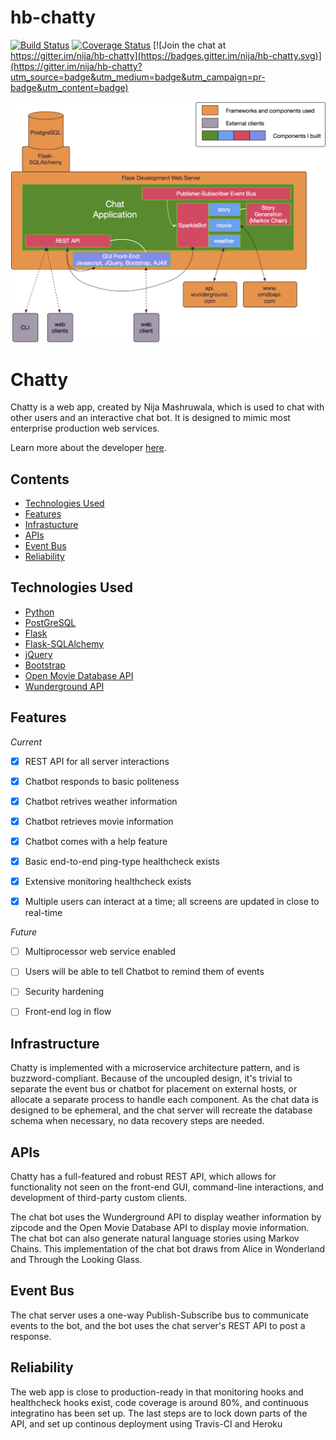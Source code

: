 # hb-chatty
[![Build Status](https://travis-ci.org/nija/hb-chatty.svg?branch=master)](https://travis-ci.org/nija/hb-chatty)
[![Coverage Status](https://coveralls.io/repos/github/nija/hb-chatty/badge.svg?branch=master)](https://coveralls.io/github/nija/hb-chatty?branch=master)
[![Join the chat at https://gitter.im/nija/hb-chatty](https://badges.gitter.im/nija/hb-chatty.svg)](https://gitter.im/nija/hb-chatty?utm_source=badge&utm_medium=badge&utm_campaign=pr-badge&utm_content=badge)


![Chat Infra Diagram](./static/img/Chat_Infra_Transp.png "Infrastructure Diagram")

# Chatty

Chatty is a web app, created by Nija Mashruwala, which is used to chat with other users and an interactive chat bot. It is designed to mimic most enterprise production web services.

Learn more about the developer [here](https://www.linkedin.com/in/nmashruwala).

## Contents
- [Technologies Used](#technologiesused)
- [Features](#features)
- [Infrastucture](#infrastructure)
- [APIs](#apis)
- [Event Bus](#eventbus)
- [Reliability](#rely)

## <a name="technologiesused"></a>Technologies Used
- [Python](https://www.python.org/)
- [PostGreSQL](https://www.postgresql.org/)
- [Flask](http://flask.pocoo.org/)
- [Flask-SQLAlchemy](http://flask.pocoo.org/)
- [jQuery](https://jquery.com/)
- [Bootstrap](http://getbootstrap.com/)
- [Open Movie Database API](http://www.omdbapi.com/)
- [Wunderground API](https://www.wunderground.com/weather/api/)


## <a name="features"></a>Features

*Current*

- [X] REST API for all server interactions
- [X] Chatbot responds to basic politeness
- [X] Chatbot retrives weather information
- [X] Chatbot retrieves movie information
- [X] Chatbot comes with a help feature
- [X] Basic end-to-end ping-type healthcheck exists
- [X] Extensive monitoring healthcheck exists
- [X] Multiple users can interact at a time; all screens are updated in close to real-time


*Future*

- [ ] Multiprocessor web service enabled
- [ ] Users will be able to tell Chatbot to remind them of events
- [ ] Security hardening
- [ ] Front-end log in flow


## <a name="infrastructure"></a>Infrastructure
Chatty is implemented with a microservice architecture pattern, and is buzzword-compliant. Because of the uncoupled design, it's trivial to separate the event bus or chatbot for placement on external hosts, or allocate a separate process to handle each component. As the chat data is designed to be ephemeral, and the chat server will recreate the database schema when necessary, no data recovery steps are needed.

## <a name="apis"></a>APIs
Chatty has a full-featured and robust REST API, which allows for functionality not seen on the front-end GUI, command-line interactions, and development of third-party custom clients. 

The chat bot uses the Wunderground API to display weather information by zipcode and the Open Movie Database API to display movie information. The chat bot can also generate natural language stories using Markov Chains. This implementation of the chat bot draws from Alice in Wonderland and Through the Looking Glass.

## <a name="eventbus"></a>Event Bus
The chat server uses a one-way Publish-Subscribe bus to communicate events to the bot, and the bot uses the chat server's REST API to post a response. 

## <a name="rely"></a>Reliability
The web app is close to production-ready in that monitoring hooks and healthcheck hooks exist, code coverage is around 80%, and continuous integratino has been set up. The last steps are to lock down parts of the API, and set up continous deployment using Travis-CI and Heroku




